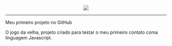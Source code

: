 <center>
  <img src="https://lh3.googleusercontent.com/LPHNVR5zBoBHP8VKjnJLWnXpLk-KlLs3pY7A8bODTJSv3dYUwuczku9qje2zszWf2DrUApOQMv-yk6PO3ocdD3BXNNlMz5FULP7oBA3-2EcfEs_Shnbjli8bK3L2pDheP6CxdUEbTXyihEErlNm5atnuRVLvnerNF55qVZFug8CsoN0qUvh2jPmm2Mt7Kx4yY2mVY92azxHw3iEWWzCG-_6DnxQcm4I8iAjMufozHs4H7sZ7zcjpSiGy4i1j_zUDlwwyoqUxHo3vk6goW_RSy4hkGw8cURyB7slbIlZSL519b-7I4nSo2rNWVVWuMoEHskTVlRX7j18w9A9NWceN3wUoJmn-FoS5AP1bv8QbJilD82LjGLuRfgn6dwdT8rAVjQLWPYFcJmeHfy2QvNgmm-o3cHl2W27H85z2e7mnEOPNazHQ0LQvDqehNPCxiUjaltU6tKI3DTnSekB4sRAvxBLbUlmFtM3iWJtd1WxHf6-SZ6Hy6kcLEpN2aydaN6lzUkx24jikm9_Vg3SG-Ju3LZijV9dbunioO868HzD8g3ZMVyr7f6V8JNmxmEBJVYqJakC5s3zbsiVEournu6e6NyaneU2ezvSDUYctqCQrBkWhX-1Gu6T52D106WL2e4DC7GYEH71gQ8AwQddhd06XErQn7zAQsGv_crQ1apG7R0O9xt6QsnF8xmUC64FCMOXnCr2UF98J9cZCc3kqcr8BwBlcDGZiAxzJqtnflSVsPq92YxpAgSrPqm14UfMQtWs=w505-h668-no?authuser=0" />
</center>

---


Meu primeiro projeto no GitHub

O jogo da velha, projeto criado para testar o meu primeiro contato coma linguagem Javascript.
